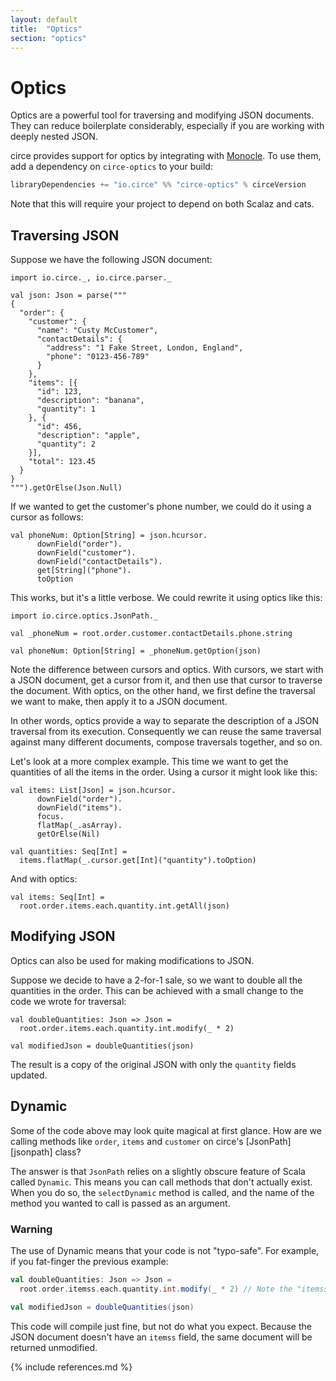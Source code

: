 ```yaml
---
layout: default
title:  "Optics"
section: "optics"
---
```


# Optics

Optics are a powerful tool for traversing and modifying JSON documents. They can reduce boilerplate 
considerably, especially if you are working with deeply nested JSON.

circe provides support for optics by integrating with [Monocle](monocle). To use them, add a
dependency on `circe-optics` to your build:

```scala
libraryDependencies += "io.circe" %% "circe-optics" % circeVersion
```

Note that this will require your project to depend on both Scalaz and cats.

## Traversing JSON

Suppose we have the following JSON document:

```tut:silent
import io.circe._, io.circe.parser._

val json: Json = parse("""
{
  "order": {
    "customer": {
      "name": "Custy McCustomer",
      "contactDetails": {
        "address": "1 Fake Street, London, England",
        "phone": "0123-456-789"
      }
    },
    "items": [{
      "id": 123,
      "description": "banana",
      "quantity": 1
    }, {
      "id": 456,
      "description": "apple",
      "quantity": 2
    }],
    "total": 123.45
  }
}
""").getOrElse(Json.Null)
```

If we wanted to get the customer's phone number, we could do it using a cursor as follows:

```tut:book
val phoneNum: Option[String] = json.hcursor.
      downField("order").
      downField("customer").
      downField("contactDetails").
      get[String]("phone").
      toOption
```

This works, but it's a little verbose. We could rewrite it using optics like this:

```tut:book
import io.circe.optics.JsonPath._

val _phoneNum = root.order.customer.contactDetails.phone.string

val phoneNum: Option[String] = _phoneNum.getOption(json)
```

Note the difference between cursors and optics. With cursors, we start with a JSON document, get a 
cursor from it, and then use that cursor to traverse the document. With optics, on the other hand, 
we first define the traversal we want to make, then apply it to a JSON document.

In other words, optics provide a way to separate the description of a JSON traversal from its
execution. Consequently we can reuse the same traversal against many different documents, compose
traversals together, and so on.

Let's look at a more complex example. This time we want to get the quantities of all the
items in the order. Using a cursor it might look like this:

```tut:book
val items: List[Json] = json.hcursor.
      downField("order").
      downField("items").
      focus.
      flatMap(_.asArray).
      getOrElse(Nil)

val quantities: Seq[Int] =
  items.flatMap(_.cursor.get[Int]("quantity").toOption)
```

And with optics:

```tut:book
val items: Seq[Int] = 
  root.order.items.each.quantity.int.getAll(json)
```

## Modifying JSON

Optics can also be used for making modifications to JSON.

Suppose we decide to have a 2-for-1 sale, so we want to double all the quantities in the order. This
can be achieved with a small change to the code we wrote for traversal:

```tut:book
val doubleQuantities: Json => Json = 
  root.order.items.each.quantity.int.modify(_ * 2)
 
val modifiedJson = doubleQuantities(json)
```

The result is a copy of the original JSON with only the `quantity` fields updated.

## Dynamic

Some of the code above may look quite magical at first glance. How are we calling methods like
`order`, `items` and `customer` on circe's [JsonPath][jsonpath] class?

The answer is that `JsonPath` relies on a slightly obscure feature of Scala called `Dynamic`. This
means you can call methods that don't actually exist. When you do so, the `selectDynamic` method is
called, and the name of the method you wanted to call is passed as an argument.

### Warning

The use of Dynamic means that your code is not "typo-safe". For example, if you fat-finger the previous
example:

```scala
val doubleQuantities: Json => Json =
  root.order.itemss.each.quantity.int.modify(_ * 2) // Note the "itemss" typo

val modifiedJson = doubleQuantities(json)
```

This code will compile just fine, but not do what you expect. Because the JSON document doesn't have
an `itemss` field, the same document will be returned unmodified.

{% include references.md %}
